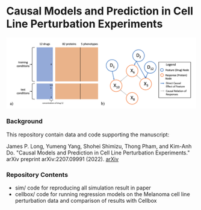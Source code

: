 # Causal Models and Prediction in Cell Line Perturbation Experiments


<img align="center" src="./sketch/sketch.png?raw=true">


### Background

This repository contain data and code supporting the manuscript:

James P. Long, Yumeng Yang, Shohei Shimizu, Thong Pham, and Kim-Anh Do. "Causal Models and Prediction in Cell Line Perturbation Experiments." arXiv preprint arXiv:2207.09991 (2022). [arXiv](https://arxiv.org/abs/2207.09991)


### Repository Contents

* sim/ code for reproducing all simulation result in paper
* cellbox/ code for running regression models on the Melanoma cell line perturbation data and comparison of results with Cellbox


